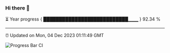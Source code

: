 ### Hi there 👋

⏳ Year progress { ███████████████████████████▁▁▁ } 92.34 %

---

⏰ Updated on Mon, 04 Dec 2023 01:11:49 GMT

![Progress Bar CI](https://github.com/liununu/liununu/workflows/Progress%20Bar%20CI/badge.svg)
